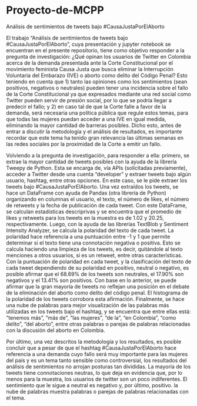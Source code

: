 # Proyecto-de-MCPP
Análisis de sentimientos de tweets bajo #CausaJustaPorElAborto

El trabajo “Análisis de sentimientos de tweets bajo #CausaJustaPorElAborto”, cuya presentación y jupyter notebook se encuentran en el presente repositorio, tiene como objetivo responder a la pregunta de investigación: ¿Qué opinan los usuarios de Twitter en Colombia acerca de la demanda presentada ante la Corte Constitucional por el movimiento feminista Causa Justa que busca eliminar la Interrupción Voluntaria del Embarazo (IVE) o aborto como delito del Código Penal? Esto teniendo en cuenta que 1) tanto las opiniones como los sentimientos (sean positivos, negativos o neutrales) pueden tener una incidencia sobre el fallo de la Corte Constitucional ya que expresados mediante una red social como Twitter pueden servir de presión social, por lo que se podría llegar a predecir el fallo; y 2) en caso tal de que la Corte falle a favor de la demanda, será necesaria una política pública que regule estos temas, para que todas las mujeres puedan acceder a una IVE en igual medida, eliminando la mayor cantidad de barreras posibles. Dicho esto, antes de entrar a discutir la metodología y el análisis de resultados, es importante recordar que este tema ha tenido gran relevancia las últimas semanas en las redes sociales por la proximidad de la Corte a emitir un fallo.

Volviendo a la pregunta de investigación, para responder a ella: primero, se extrae la mayor cantidad de tweets posibles con la ayuda de la librería Tweepy de Python. Esta se encarga de, vía APIs (solicitadas previamente), acceder a Twitter desde una cuenta “developer” y extraer tweets bajo algún usuario, hashtag, entre otras opciones. En este caso, se le pide extraer los tweets bajo #CausaJustaPorElAborto. Una vez extraídos los tweets, se hace un DataFrame con ayuda de Pandas (otra librería de Python) organizando en columnas el usuario, el texto, el número de likes, el número de retweets y la fecha de publicación de cada tweet. Con este DataFrame, se calculan estadísticas descriprivas y se encuentra que el promedio de likes y retweets para los tweets en la muestra es de 1.02 y 20.25, respectivamente. Luego, con la ayuda de las librerías TextBlob y Sentiment Intensity Analyzer, se calcula la polaridad del texto de cada tweet. La polaridad hace referencia a una puntuación entre -1 y 1 que permite determinar si el texto tiene una connotación negativa o positiva. Esto se calcula haciendo una limpieza de los tweets, es decir, quitándole al texto menciones a otros usuarios, si es un retweet, entre otras características. Con la puntuación de polaridad en cada tweet, y la clasificación del texto de cada tweet dependiendo de su polaridad en positivo, neutral o negativo, es posible afirmar que el 68.69% de los tweets son neutrales, el 17.90% son negativos y el 13.41% son positivos. Con base en lo anterior, se puede afirmar que la gran mayoría de tweets no reflejan una posición en el debate de la eliminación del aborto como delito del código penal. El histograma de la polaridad de los tweets corrobora esta afirmación. Finalmente, se hace una nube de palabras para mejor visualización de las palabras más utilizadas en los tweets bajo el hashtag, y se encuentra que entre ellas está: “tenemos más”, “más de”, “las mujeres”, “de la”, “en Colombia”, “como delito”, “del aborto”, entre otras palabras o parejas de palabras relacionadas con la discusión del aborto en Colombia. 

Por último, una vez descritos la metodología y los resultados, es posible concluir que a pesar de que el hashtag #CausaJustaPorElAborto hace referencia a una demanda cuyo fallo será muy importante para las mujeres del país y es un tema tanto sensible como controversial, los resultados del análisis de sentimientos no arrojan posturas tan divididas. La mayoría de los tweets tiene connotaciones neutras, lo que deja en evidencia que, por lo menos para la muestra, los usuarios de twitter son un poco indiferentes. El sentimiento que le sigue a neutral es negativo y, por último, positivo. la nube de palabras muestra palabras o parejas de palabras relacionadas con el tema.

